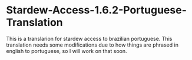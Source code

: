 # Stardew-Access-1.6.2-Portuguese-Translation
This is a translarion for stardew access to brazilian portuguese. This translation needs some modifications due to how things are phrased in english to portuguese, so I will work on that soon.
